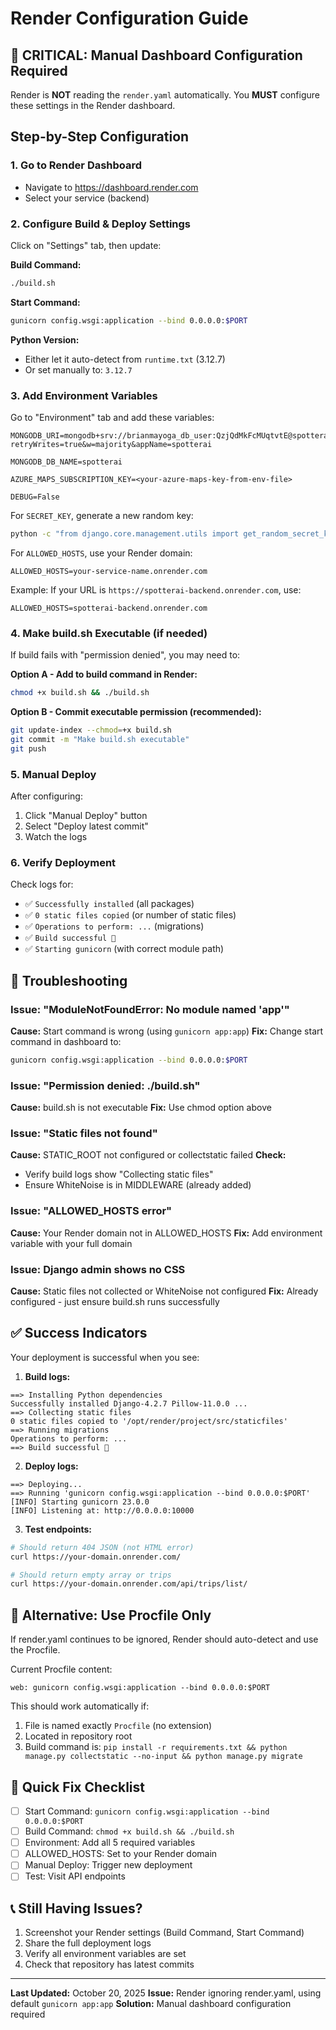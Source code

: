 # Render Configuration Guide

## 🚨 CRITICAL: Manual Dashboard Configuration Required

Render is **NOT** reading the `render.yaml` automatically. You **MUST** configure these settings in the Render dashboard.

## Step-by-Step Configuration

### 1. Go to Render Dashboard
- Navigate to https://dashboard.render.com
- Select your service (backend)

### 2. Configure Build & Deploy Settings

Click on "Settings" tab, then update:

**Build Command:**
```bash
./build.sh
```

**Start Command:**
```bash
gunicorn config.wsgi:application --bind 0.0.0.0:$PORT
```

**Python Version:**
- Either let it auto-detect from `runtime.txt` (3.12.7)
- Or set manually to: `3.12.7`

### 3. Add Environment Variables

Go to "Environment" tab and add these variables:

```
MONGODB_URI=mongodb+srv://brianmayoga_db_user:QzjQdMkFcMUqtvtE@spotterai.mef7kkd.mongodb.net/?retryWrites=true&w=majority&appName=spotterai

MONGODB_DB_NAME=spotterai

AZURE_MAPS_SUBSCRIPTION_KEY=<your-azure-maps-key-from-env-file>

DEBUG=False
```

For `SECRET_KEY`, generate a new random key:
```bash
python -c "from django.core.management.utils import get_random_secret_key; print(get_random_secret_key())"
```

For `ALLOWED_HOSTS`, use your Render domain:
```
ALLOWED_HOSTS=your-service-name.onrender.com
```

Example: If your URL is `https://spotterai-backend.onrender.com`, use:
```
ALLOWED_HOSTS=spotterai-backend.onrender.com
```

### 4. Make build.sh Executable (if needed)

If build fails with "permission denied", you may need to:

**Option A - Add to build command in Render:**
```bash
chmod +x build.sh && ./build.sh
```

**Option B - Commit executable permission (recommended):**
```bash
git update-index --chmod=+x build.sh
git commit -m "Make build.sh executable"
git push
```

### 5. Manual Deploy

After configuring:
1. Click "Manual Deploy" button
2. Select "Deploy latest commit"
3. Watch the logs

### 6. Verify Deployment

Check logs for:
- ✅ `Successfully installed` (all packages)
- ✅ `0 static files copied` (or number of static files)
- ✅ `Operations to perform: ...` (migrations)
- ✅ `Build successful 🎉`
- ✅ `Starting gunicorn` (with correct module path)

## 🐛 Troubleshooting

### Issue: "ModuleNotFoundError: No module named 'app'"
**Cause:** Start command is wrong (using `gunicorn app:app`)
**Fix:** Change start command in dashboard to:
```bash
gunicorn config.wsgi:application --bind 0.0.0.0:$PORT
```

### Issue: "Permission denied: ./build.sh"
**Cause:** build.sh is not executable
**Fix:** Use chmod option above

### Issue: "Static files not found"
**Cause:** STATIC_ROOT not configured or collectstatic failed
**Check:** 
- Verify build logs show "Collecting static files"
- Ensure WhiteNoise is in MIDDLEWARE (already added)

### Issue: "ALLOWED_HOSTS error"
**Cause:** Your Render domain not in ALLOWED_HOSTS
**Fix:** Add environment variable with your full domain

### Issue: Django admin shows no CSS
**Cause:** Static files not collected or WhiteNoise not configured
**Fix:** Already configured - just ensure build.sh runs successfully

## ✅ Success Indicators

Your deployment is successful when you see:

1. **Build logs:**
```
==> Installing Python dependencies
Successfully installed Django-4.2.7 Pillow-11.0.0 ...
==> Collecting static files
0 static files copied to '/opt/render/project/src/staticfiles'
==> Running migrations
Operations to perform: ...
==> Build successful 🎉
```

2. **Deploy logs:**
```
==> Deploying...
==> Running 'gunicorn config.wsgi:application --bind 0.0.0.0:$PORT'
[INFO] Starting gunicorn 23.0.0
[INFO] Listening at: http://0.0.0.0:10000
```

3. **Test endpoints:**
```bash
# Should return 404 JSON (not HTML error)
curl https://your-domain.onrender.com/

# Should return empty array or trips
curl https://your-domain.onrender.com/api/trips/list/
```

## 📝 Alternative: Use Procfile Only

If render.yaml continues to be ignored, Render should auto-detect and use the Procfile.

Current Procfile content:
```
web: gunicorn config.wsgi:application --bind 0.0.0.0:$PORT
```

This should work automatically if:
1. File is named exactly `Procfile` (no extension)
2. Located in repository root
3. Build command is: `pip install -r requirements.txt && python manage.py collectstatic --no-input && python manage.py migrate`

## 🎯 Quick Fix Checklist

- [ ] Start Command: `gunicorn config.wsgi:application --bind 0.0.0.0:$PORT`
- [ ] Build Command: `chmod +x build.sh && ./build.sh`
- [ ] Environment: Add all 5 required variables
- [ ] ALLOWED_HOSTS: Set to your Render domain
- [ ] Manual Deploy: Trigger new deployment
- [ ] Test: Visit API endpoints

## 📞 Still Having Issues?

1. Screenshot your Render settings (Build Command, Start Command)
2. Share the full deployment logs
3. Verify all environment variables are set
4. Check that repository has latest commits

---

**Last Updated:** October 20, 2025
**Issue:** Render ignoring render.yaml, using default `gunicorn app:app`
**Solution:** Manual dashboard configuration required
